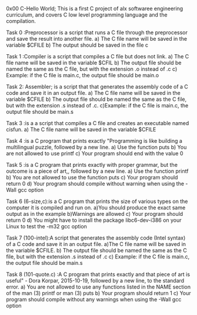 0x00 C-Hello World;
This is a first C project of alx softwaree engineering curriculum,
and covers C low level programming language and the compilation.

Task 0 :Preprocessor is a script that runs a C file through the preprocessor and save the result into another file.
a) The C file name will be saved in the variable $CFILE
b) The output should be saved in the file c

Task 1 :Compiler is a script that compiles a C file but does not link.
a) The C file name will be saved in the variable $CFIL
b) The output file should be named the same as the C file, but with the extension .o instead of .c
c) Example: if the C file is main.c, the output file should be main.o

Task 2: Assembler; is a script that that generates the assembly code of a C code and save it in an output file.
a) The C file name will be saved in the variable $CFILE
b) The output file should be named the same as the C file, but with the extension .s instead of .c.
c)Example: if the C file is main.c, the output file should be main.s

Task 3 :is a  a script that compiles a C file and creates an executable named cisfun.
a) The C file name will be saved in the variable $CFILE

Task 4 :is a C program that prints exactly "Programming is like building a multilingual puzzle, followed by a new line.
a) Use the function puts
b) You are not allowed to use printf
c) Your program should end with the value 0

Task 5 :is a C program that prints exactly with proper grammar, but the outcome is a piece of art,, followed by a new line.
a) Use the function printf
b) You are not allowed to use the function puts
c) Your program should return 0
d) Your program should compile without warning when using the -Wall gcc option

Task 6 (6-size,c):is a C program that prints the size of various types on the computer it is compiled and run on.
a)You should produce the exact same output as in the example
b)Warnings are allowed
c) Your program should return 0
d) You might have to install the package libc6-dev-i386 on your Linux to test the -m32 gcc option

Task 7 (100-intel):A script that generates the assembly code (Intel syntax) of a C code and save it in an output file.
a)The C file name will be saved in the variable $CFILE.
b) The output file should be named the same as the C file, but with the extension .s instead of .c
c) Example: if the C file is main.c, the output file should be main.s

Task 8 (101-quote.c) :A  C program that prints exactly and that piece of art is useful" - Dora Korpar, 2015-10-19, followed by a new line, to the standard error.
a) You are not allowed to use any functions listed in the NAME section of the man (3) printf or man (3) puts
b) Your program should return 1
c) Your program should compile without any warnings when using the -Wall gcc option
